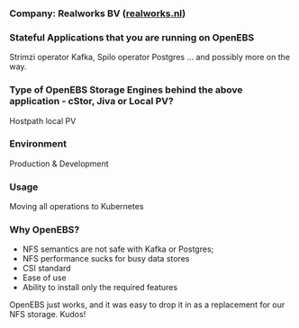 ### **Company**: Realworks BV ([realworks.nl](https://www.realworks.nl/))

### Stateful Applications that you are running on OpenEBS
Strimzi operator Kafka, Spilo operator Postgres ... and possibly more on the way.

### Type of OpenEBS Storage Engines behind the above application - cStor, Jiva or Local PV?
Hostpath local PV

### Environment
Production & Development

### Usage
Moving all operations to Kubernetes

### Why OpenEBS?
- NFS semantics are not safe with Kafka or Postgres;
- NFS performance sucks for busy data stores
- CSI standard
- Ease of use
- Ability to install only the required features

OpenEBS just works, and it was easy to drop it in as a replacement for our NFS storage. Kudos!